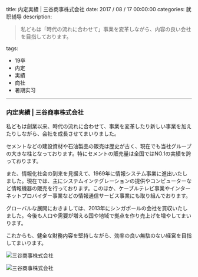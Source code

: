 title: 内定実績 | 三谷商事株式会社
date: 2017 / 08 / 17 00:00:00
categories: 就职辅导
description: <blockquote class="blockquote-center">私どもは「時代の流れに合わせて」事業を変革しながら、内容の良い会社を目指しております。</blockquote>
tags: 
- 19卒
- 内定
- 実績
- 商社
- 暑期实习

---

### 内定実績 | 三谷商事株式会社

私どもは創業以来、時代の流れに合わせて、事業を変革したり新しい事業を加えたりしながら、会社を成長させてまいりました。

セメントなどの建設資材や石油製品の販売は歴史が古く、現在でも当社グループの大きな柱となっております。特にセメントの販売量は全国ではNO.1の実績を誇っております。

また、情報化社会の到来を見据えて、1969年に情報システム事業に進出いたしました。現在では、主にシステムインテグレーションの提供やコンピューターなど情報機器の販売を行っております。このほか、ケーブルテレビ事業やインターネットプロバイダー事業などの情報通信サービス事業にも取り組んでおります。

グローバルな展開におきましては、2013年にシンガポールの会社を買収いたしました。今後も人口や需要が増える国や地域で拠点を作り売上げを増やしてまいります。

これからも、健全な財務内容を堅持しながら、効率の良い無駄のない経営を目指してまいります。

![三谷商事株式会社](http://wx4.sinaimg.cn/mw690/a9a40e85gy1fimolkofcuj21do1p4jyv.jpg)

![三谷商事株式会社](http://wx1.sinaimg.cn/mw690/a9a40e85gy1fimolmx4e8j21do1p4thz.jpg)


